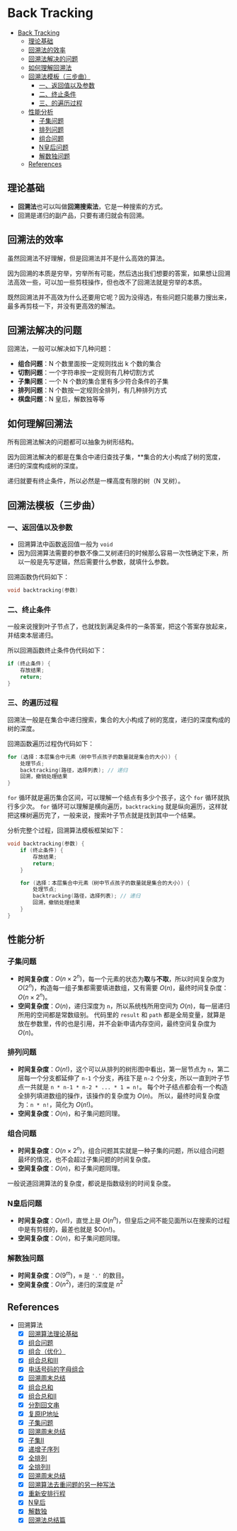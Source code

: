 # Back Tracking

- [Back Tracking](#back-tracking)
  - [理论基础](#理论基础)
  - [回溯法的效率](#回溯法的效率)
  - [回溯法解决的问题](#回溯法解决的问题)
  - [如何理解回溯法](#如何理解回溯法)
  - [回溯法模板（三步曲）](#回溯法模板三步曲)
    - [一、返回值以及参数](#一返回值以及参数)
    - [二、终止条件](#二终止条件)
    - [三、的遍历过程](#三的遍历过程)
  - [性能分析](#性能分析)
    - [子集问题](#子集问题)
    - [排列问题](#排列问题)
    - [组合问题](#组合问题)
    - [N皇后问题](#n皇后问题)
    - [解数独问题](#解数独问题)
  - [References](#references)

## 理论基础

- **回溯法**也可以叫做**回溯搜索法**，它是一种搜索的方式。
- 回溯是递归的副产品，只要有递归就会有回溯。

## 回溯法的效率

虽然回溯法不好理解，但是回溯法并不是什么高效的算法。

因为回溯的本质是穷举，穷举所有可能，然后选出我们想要的答案，如果想让回溯法高效一些，可以加一些剪枝操作，但也改不了回溯法就是穷举的本质。

既然回溯法并不高效为什么还要用它呢？因为没得选，有些问题只能暴力搜出来，最多再剪枝一下，并没有更高效的解法。

## 回溯法解决的问题

回溯法，一般可以解决如下几种问题：

- **组合问题**：N 个数里面按一定规则找出 k 个数的集合
- **切割问题**：一个字符串按一定规则有几种切割方式
- **子集问题**：一个 N 个数的集合里有多少符合条件的子集
- **排列问题**：N 个数按一定规则全排列，有几种排列方式
- **棋盘问题**：N 皇后，解数独等等

## 如何理解回溯法

所有回溯法解决的问题都可以抽象为树形结构。

因为回溯法解决的都是在集合中递归查找子集，**集合的大小构成了树的宽度，递归的深度构成树的深度。

递归就要有终止条件，所以必然是一棵高度有限的树（N 叉树）。

## 回溯法模板（三步曲）

### 一、返回值以及参数

- 回溯算法中函数返回值一般为 `void`
- 因为回溯算法需要的参数不像二叉树递归的时候那么容易一次性确定下来，所以一般是先写逻辑，然后需要什么参数，就填什么参数。

回溯函数伪代码如下：

```cpp
void backtracking(参数)
```

### 二、终止条件

一般来说搜到叶子节点了，也就找到满足条件的一条答案，把这个答案存放起来，并结束本层递归。

所以回溯函数终止条件伪代码如下：

```cpp
if (终止条件) {
    存放结果;
    return;
}
```

### 三、的遍历过程

回溯法一般是在集合中递归搜索，集合的大小构成了树的宽度，递归的深度构成的树的深度。

回溯函数遍历过程伪代码如下：

```cpp
for (选择：本层集合中元素（树中节点孩子的数量就是集合的大小）) {
    处理节点;
    backtracking(路径，选择列表); // 递归
    回溯，撤销处理结果
}
```

`for` 循环就是遍历集合区间，可以理解一个结点有多少个孩子，这个 `for` 循环就执行多少次。
`for` 循环可以理解是横向遍历，`backtracking` 就是纵向遍历，这样就把这棵树遍历完了，一般来说，搜索叶子节点就是找到其中一个结果。

分析完整个过程，回溯算法模板框架如下：

```cpp
void backtracking(参数) {
    if (终止条件) {
        存放结果;
        return;
    }

    for (选择：本层集合中元素（树中节点孩子的数量就是集合的大小）) {
        处理节点;
        backtracking(路径，选择列表); // 递归
        回溯，撤销处理结果
    }
}
```

## 性能分析

### 子集问题

- **时间复杂度**：$O(n × 2^n)$，每一个元素的状态为**取**与**不取**，所以时间复杂度为
  $O(2^n)$，构造每一组子集都需要填进数组，又有需要 $O(n)$，最终时间复杂度：$O(n × 2^n)$。
- **空间复杂度**：$O(n)$，递归深度为 `n`，所以系统栈所用空间为 $O(n)$，每一层递归所用的空间都是常数级别。
  代码里的 `result` 和 `path` 都是全局变量，就算是放在参数里，传的也是引用，并不会新申请内存空间，最终空间复杂度为 $O(n)$。

### 排列问题

- **时间复杂度**：$O(n!)$，这个可以从排列的树形图中看出，第一层节点为 `n`，第二层每一个分支都延伸了 `n-1` 个分支，再往下是 `n-2`
  个分支，所以一直到叶子节点一共就是  `n * n-1 * n-2 * ... * 1 = n!`。
  每个叶子结点都会有一个构造全排列填进数组的操作，该操作的复杂度为 $O(n)$。
  所以，最终时间复杂度为：`n * n!`，简化为 $O(n!)$。
- **空间复杂度**：$O(n)$，和子集问题同理。

### 组合问题

- **时间复杂度**：$O(n × 2^n)$，组合问题其实就是一种子集的问题，所以组合问题最坏的情况，也不会超过子集问题的时间复杂度。
- **空间复杂度**：$O(n)$，和子集问题同理。

一般说道回溯算法的复杂度，都说是指数级别的时间复杂度。

### N皇后问题

- **时间复杂度**：$O(n!)$，直觉上是 $O(n^n)$，但皇后之间不能见面所以在搜索的过程中是有剪枝的，最差也就是 $O(n!)。
- **空间复杂度**：$O(n)$，和子集问题同理。

### 解数独问题

- **时间复杂度**：$O(9^m)$，`m` 是 `'.'` 的数目。
- **空间复杂度**：$O(n^2)$，递归的深度是 $n^2$

## References

- 回溯算法
  - [x] [回溯算法理论基础](https://programmercarl.com/%E5%9B%9E%E6%BA%AF%E7%AE%97%E6%B3%95%E7%90%86%E8%AE%BA%E5%9F%BA%E7%A1%80.html)
  - [x] [组合问题](https://programmercarl.com/0077.%E7%BB%84%E5%90%88.html)
  - [x] [组合（优化）](https://programmercarl.com/0077.%E7%BB%84%E5%90%88%E4%BC%98%E5%8C%96.html)
  - [x] [组合总和III](https://programmercarl.com/0216.%E7%BB%84%E5%90%88%E6%80%BB%E5%92%8CIII.html)
  - [x] [电话号码的字母组合](https://programmercarl.com/0017.%E7%94%B5%E8%AF%9D%E5%8F%B7%E7%A0%81%E7%9A%84%E5%AD%97%E6%AF%8D%E7%BB%84%E5%90%88.html)
  - [x] [回溯周末总结](https://programmercarl.com/%E5%91%A8%E6%80%BB%E7%BB%93/20201030%E5%9B%9E%E6%BA%AF%E5%91%A8%E6%9C%AB%E6%80%BB%E7%BB%93.html)
  - [x] [组合总和](https://programmercarl.com/0039.%E7%BB%84%E5%90%88%E6%80%BB%E5%92%8C.html)
  - [x] [组合总和II](https://programmercarl.com/0040.%E7%BB%84%E5%90%88%E6%80%BB%E5%92%8CII.html)
  - [x] [分割回文串](https://programmercarl.com/0131.%E5%88%86%E5%89%B2%E5%9B%9E%E6%96%87%E4%B8%B2.html)
  - [x] [复原IP地址](https://programmercarl.com/0093.%E5%A4%8D%E5%8E%9FIP%E5%9C%B0%E5%9D%80.html)
  - [x] [子集问题](https://programmercarl.com/0078.%E5%AD%90%E9%9B%86.html)
  - [x] [回溯周末总结](https://programmercarl.com/%E5%91%A8%E6%80%BB%E7%BB%93/20201107%E5%9B%9E%E6%BA%AF%E5%91%A8%E6%9C%AB%E6%80%BB%E7%BB%93.html)
  - [x] [子集II](https://programmercarl.com/0090.%E5%AD%90%E9%9B%86II.html)
  - [x] [递增子序列](https://programmercarl.com/0491.%E9%80%92%E5%A2%9E%E5%AD%90%E5%BA%8F%E5%88%97.html)
  - [x] [全排列](https://programmercarl.com/0046.%E5%85%A8%E6%8E%92%E5%88%97.html)
  - [x] [全排列II](https://programmercarl.com/0047.%E5%85%A8%E6%8E%92%E5%88%97II.html)
  - [x] [回溯周末总结](https://programmercarl.com/%E5%91%A8%E6%80%BB%E7%BB%93/20201112%E5%9B%9E%E6%BA%AF%E5%91%A8%E6%9C%AB%E6%80%BB%E7%BB%93.html)
  - [x] [回溯算法去重问题的另一种写法](https://programmercarl.com/%E5%9B%9E%E6%BA%AF%E7%AE%97%E6%B3%95%E5%8E%BB%E9%87%8D%E9%97%AE%E9%A2%98%E7%9A%84%E5%8F%A6%E4%B8%80%E7%A7%8D%E5%86%99%E6%B3%95.html)
  - [x] [重新安排行程](https://programmercarl.com/0332.%E9%87%8D%E6%96%B0%E5%AE%89%E6%8E%92%E8%A1%8C%E7%A8%8B.html)
  - [x] [N皇后](https://programmercarl.com/0051.N%E7%9A%87%E5%90%8E.html)
  - [x] [解数独](https://programmercarl.com/0037.%E8%A7%A3%E6%95%B0%E7%8B%AC.html)
  - [x] [回溯法总结篇](https://programmercarl.com/%E5%9B%9E%E6%BA%AF%E6%80%BB%E7%BB%93.html)
